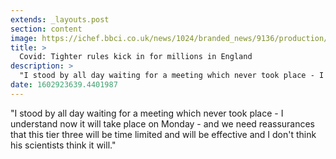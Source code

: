 ```yaml
--- 
extends: _layouts.post 
section: content 
image: https://ichef.bbci.co.uk/news/1024/branded_news/9136/production/_114947173_gettyimages-1221376319.jpg 
title: > 
  Covid: Tighter rules kick in for millions in England 
description: > 
  "I stood by all day waiting for a meeting which never took place - I understand now it will take place on Monday - and we need reassurances that this tier three will be time limited and will be effective and I don't think his scientists think it will." 
date: 1602923639.4401987 
--- 
```

"I stood by all day waiting for a meeting which never took place - I understand now it will take place on Monday - and we need reassurances that this tier three will be time limited and will be effective and I don't think his scientists think it will."